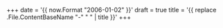 +++
date = '{{ now.Format "2006-01-02" }}'
draft = true
title = '{{ replace .File.ContentBaseName "-" " " | title }}'
+++
